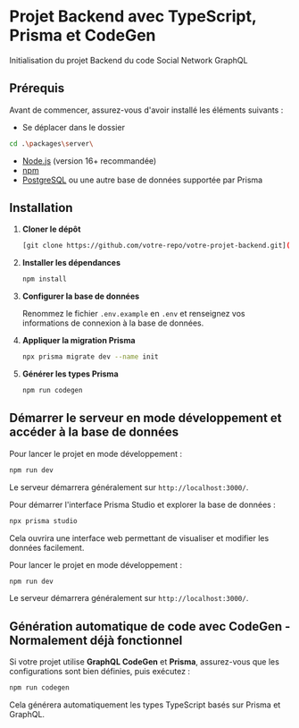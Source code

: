 # Projet Backend avec TypeScript, Prisma et CodeGen

Initialisation du projet Backend du code Social Network GraphQL

## Prérequis

Avant de commencer, assurez-vous d'avoir installé les éléments suivants :

- Se déplacer dans le dossier 
```sh
cd .\packages\server\
```
- [Node.js](https://nodejs.org/) (version 16+ recommandée)
- [npm](https://www.npmjs.com/)
- [PostgreSQL](https://www.postgresql.org/) ou une autre base de données supportée par Prisma

## Installation

1. **Cloner le dépôt**

   ```sh
   [git clone https://github.com/votre-repo/votre-projet-backend.git](https://github.com/lucastreille/social-network-graphql.git)
   ```

2. **Installer les dépendances**

   ```sh
   npm install
   ```

3. **Configurer la base de données**

   Renommez le fichier `.env.example` en `.env` et renseignez vos informations de connexion à la base de données.

4. **Appliquer la migration Prisma**

   ```sh
   npx prisma migrate dev --name init
   ```

5. **Générer les types Prisma**

   ```sh
   npm run codegen
   ```

## Démarrer le serveur en mode développement et accéder à la base de données

Pour lancer le projet en mode développement :

```sh
npm run dev
```

Le serveur démarrera généralement sur `http://localhost:3000/`.

Pour démarrer l'interface Prisma Studio et explorer la base de données :

```sh
npx prisma studio
```

Cela ouvrira une interface web permettant de visualiser et modifier les données facilement.

Pour lancer le projet en mode développement :

```sh
npm run dev
```

Le serveur démarrera généralement sur `http://localhost:3000/`.

## Génération automatique de code avec CodeGen - Normalement déjà fonctionnel

Si votre projet utilise **GraphQL CodeGen** et **Prisma**, assurez-vous que les configurations sont bien définies, puis exécutez :

```sh
npm run codegen
```

Cela générera automatiquement les types TypeScript basés sur Prisma et GraphQL.

